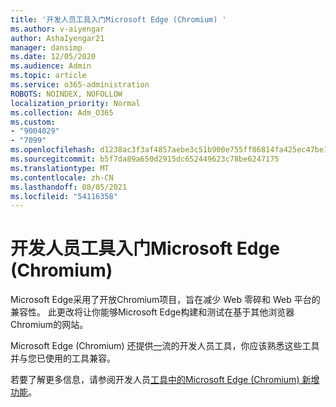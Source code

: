```yaml
---
title: '开发人员工具入门Microsoft Edge (Chromium) '
ms.author: v-aiyengar
author: AshaIyengar21
manager: dansimp
ms.date: 12/05/2020
ms.audience: Admin
ms.topic: article
ms.service: o365-administration
ROBOTS: NOINDEX, NOFOLLOW
localization_priority: Normal
ms.collection: Adm_O365
ms.custom:
- "9004029"
- "7099"
ms.openlocfilehash: d1238ac3f3af4857aebe3c51b900e755ff86814fa425ec47be1e83cd5f9faa20
ms.sourcegitcommit: b5f7da89a650d2915dc652449623c78be6247175
ms.translationtype: MT
ms.contentlocale: zh-CN
ms.lasthandoff: 08/05/2021
ms.locfileid: "54116358"
---
```

# <a name="get-started-with-the-developer-tools-in-microsoft-edge-chromium"></a>开发人员工具入门Microsoft Edge (Chromium) 

Microsoft Edge采用了开放Chromium项目，旨在减少 Web 零碎和 Web 平台的兼容性。 此更改将让你能够Microsoft Edge构建和测试在基于其他浏览器Chromium的网站。

Microsoft Edge (Chromium) 还提供[一](https://go.microsoft.com/fwlink/?linkid=2134941)流的开发人员工具，你应该熟悉这些工具并与您已使用的工具兼容。

若要了解更多信息，请参阅开发人员[工具中的Microsoft Edge (Chromium) 新增功能](https://go.microsoft.com/fwlink/?linkid=2135020)。